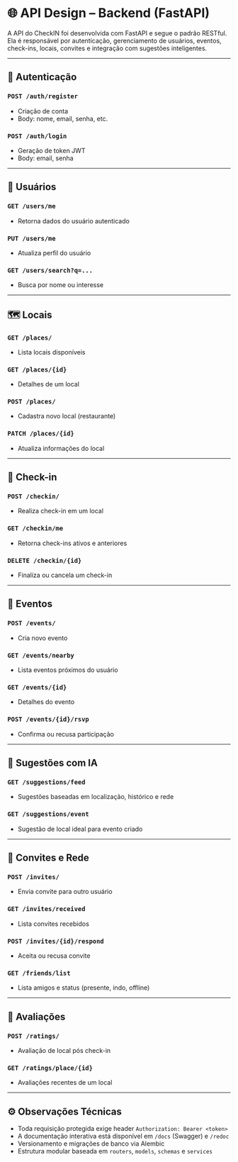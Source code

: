
# 🌐 API Design – Backend (FastAPI)

A API do CheckIN foi desenvolvida com FastAPI e segue o padrão RESTful. Ela é responsável por autenticação, gerenciamento de usuários, eventos, check-ins, locais, convites e integração com sugestões inteligentes.

---

## 🔐 Autenticação

### `POST /auth/register`
- Criação de conta
- Body: nome, email, senha, etc.

### `POST /auth/login`
- Geração de token JWT
- Body: email, senha

---

## 👤 Usuários

### `GET /users/me`
- Retorna dados do usuário autenticado

### `PUT /users/me`
- Atualiza perfil do usuário

### `GET /users/search?q=...`
- Busca por nome ou interesse

---

## 🗺️ Locais

### `GET /places/`
- Lista locais disponíveis

### `GET /places/{id}`
- Detalhes de um local

### `POST /places/`
- Cadastra novo local (restaurante)

### `PATCH /places/{id}`
- Atualiza informações do local

---

## 📍 Check-in

### `POST /checkin/`
- Realiza check-in em um local

### `GET /checkin/me`
- Retorna check-ins ativos e anteriores

### `DELETE /checkin/{id}`
- Finaliza ou cancela um check-in

---

## 📅 Eventos

### `POST /events/`
- Cria novo evento

### `GET /events/nearby`
- Lista eventos próximos do usuário

### `GET /events/{id}`
- Detalhes do evento

### `POST /events/{id}/rsvp`
- Confirma ou recusa participação

---

## 🧠 Sugestões com IA

### `GET /suggestions/feed`
- Sugestões baseadas em localização, histórico e rede

### `GET /suggestions/event`
- Sugestão de local ideal para evento criado

---

## 📣 Convites e Rede

### `POST /invites/`
- Envia convite para outro usuário

### `GET /invites/received`
- Lista convites recebidos

### `POST /invites/{id}/respond`
- Aceita ou recusa convite

### `GET /friends/list`
- Lista amigos e status (presente, indo, offline)

---

## 📝 Avaliações

### `POST /ratings/`
- Avaliação de local pós check-in

### `GET /ratings/place/{id}`
- Avaliações recentes de um local

---

## ⚙️ Observações Técnicas

- Toda requisição protegida exige header `Authorization: Bearer <token>`
- A documentação interativa está disponível em `/docs` (Swagger) e `/redoc`
- Versionamento e migrações de banco via Alembic
- Estrutura modular baseada em `routers`, `models`, `schemas` e `services`


